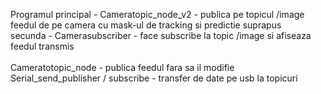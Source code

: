 Programul principal - Cameratopic_node_v2 - publica pe topicul /image feedul de pe camera cu mask-ul de tracking si predictie suprapus <br>
secunda - Camerasubscriber - face subscribe la topic /image si afiseaza feedul transmis<br>
<br>
Cameratotopic_node - publica feedul fara sa il modifie <br>
Serial_send_publisher / subscribe - transfer de date pe usb la topicuri<br>

